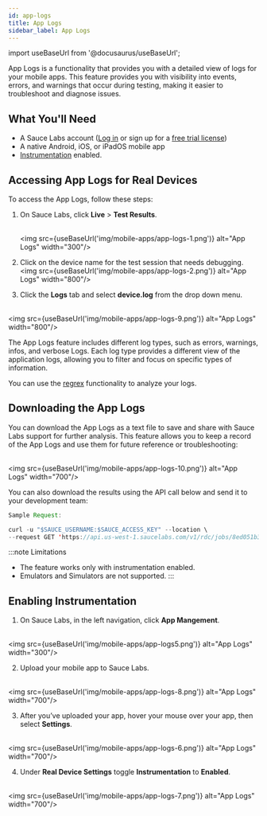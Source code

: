 ```yaml
---
id: app-logs
title: App Logs
sidebar_label: App Logs
---
```


import useBaseUrl from '@docusaurus/useBaseUrl';

App Logs is a functionality that provides you with a detailed view of logs for your mobile apps. This feature provides you with visibility into events, errors, and warnings that occur during testing, making it easier to troubleshoot and diagnose issues.



## What You'll Need

- A Sauce Labs account ([Log in](https://accounts.saucelabs.com/am/XUI/#login/) or sign up for a [free trial license](https://saucelabs.com/sign-up))
- A native Android, iOS, or iPadOS mobile app
- [Instrumentation](/mobile-apps/features/mobile-app-diagnostics/app-logs/#enabling-instrumentation) enabled.



## Accessing App Logs for Real Devices​

To access the App Logs, follow these steps:

1. On Sauce Labs, click **Live** > **Test Results**.
   
   <br/><img src={useBaseUrl('img/mobile-apps/app-logs-1.png')} alt="App Logs" width="300"/>

2. Click on the device name for the test session that needs debugging.
<br/><img src={useBaseUrl('img/mobile-apps/app-logs-2.png')} alt="App Logs" width="800"/>

3. Click the **Logs** tab and select **device.log** from the drop down menu.

<br/><img src={useBaseUrl('img/mobile-apps/app-logs-9.png')} alt="App Logs" width="800"/>

The App Logs feature includes different log types, such as errors, warnings, infos, and verbose Logs. Each log type provides a different view of the application logs, allowing you to filter and focus on specific types of information.

You can use the [regrex](https://regex101.com/) functionality to analyze your logs.

## Downloading the App Logs

You can download the App Logs as a text file to save and share with Sauce Labs support for further analysis. This feature allows you to keep a record of the App Logs and use them for future reference or troubleshooting:

<br/><img src={useBaseUrl('img/mobile-apps/app-logs-10.png')} alt="App Logs" width="700"/>


You can also download the results using the API call below and send it to your development team:

```java
Sample Request:

curl -u "$SAUCE_USERNAME:$SAUCE_ACCESS_KEY" --location \
--request GET 'https://api.us-west-1.saucelabs.com/v1/rdc/jobs/8ed051b303b4414f861e88eeb1732d02/deviceLogs' | json_pp
```


:::note Limitations
- The feature works only with instrumentation enabled. 
- Emulators and Simulators are not supported.
:::

## Enabling Instrumentation

1. On Sauce Labs, in the left navigation, click **App Mangement**.

<br/><img src={useBaseUrl('img/mobile-apps/app-logs5.png')} alt="App Logs" width="300"/>

2. Upload your mobile app to Sauce Labs.

  <br/><img src={useBaseUrl('img/mobile-apps/app-logs-8.png')} alt="App Logs" width="700"/> 

3. After you’ve uploaded your app, hover your mouse over your app, then select **Settings**.

<br/><img src={useBaseUrl('img/mobile-apps/app-logs-6.png')} alt="App Logs" width="700"/>


4.  Under **Real Device Settings** toggle **Instrumentation** to **Enabled**.

<br/><img src={useBaseUrl('img/mobile-apps/app-logs-7.png')} alt="App Logs" width="700"/>
